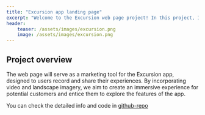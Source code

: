 ```yaml
---
title: "Excursion app landing page"
excerpt: "Welcome to the Excursion web page project! In this project, I created a captivating landing page to advertise a mobile app called Excursion by utilizing my skills in HTML, CSS, Command Line Interface (CLI), Git, and GitHub."
header:
    teaser: /assets/images/excursion.png
    image: /assets/images/excursion.png
---
```

## Project overview
The web page will serve as a marketing tool for the Excursion app, designed to users record and share their experiences. By incorporating video and landscape imagery, we aim to create an immersive experience for potential customers and entice them to explore the features of the app.

You can check the detailed info and code in [github-repo](https://github.com/nini-tech23/excursion)

